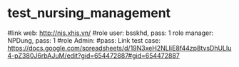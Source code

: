 # test_nursing_management
#link web: http://nis.xhis.vn/
#role user: bsskhd, pass: 1
role manager: NPDung, pass: 1
#role Admin: 
#pass:
Link test case: https://docs.google.com/spreadsheets/d/19N3xeH2NLIiE8f44zp8tvsDhULIu4-pZ380J6rbAJuM/edit?gid=654472887#gid=654472887
